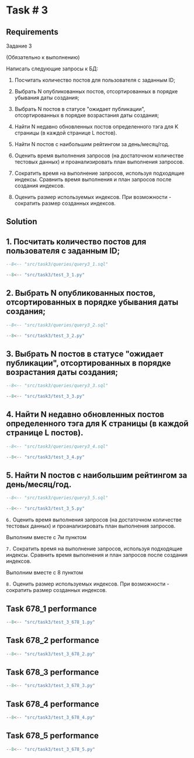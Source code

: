 # Task # 3
## Requirements
Задание 3

(Обязательно к выполнению)

Написать следующие запросы к БД:

1. Посчитать количество постов для пользователя с заданным ID;

2. Выбрать N опубликованных постов, отсортированных в порядке убывания даты создания;
3. Выбрать N постов в статусе "ожидает публикации", отсортированных в порядке возрастания даты создания;
4. Найти N недавно обновленных постов определенного тэга для K страницы (в каждой странице L постов).
5. Найти N постов с наибольшим рейтингом за день/месяц/год.

6. Оценить время выполнения запросов (на достаточном количестве тестовых данных) и проанализировать план выполнения запросов.
7. Сократить время на выполнение запросов, используя подходящие индексы. Сравнить время выполнения и план запросов после создания индексов.
8. Оценить размер используемых индексов. При возможности - сократить размер созданных индексов.

## Solution

## 1. Посчитать количество постов для пользователя с заданным ID;

```sql
--8<-- "src/task3/queries/query3_1.sql"
```

```py
--8<-- "src/task3/test_3_1.py"
```

## 2. Выбрать N опубликованных постов, отсортированных в порядке убывания даты создания;

```sql
--8<-- "src/task3/queries/query3_2.sql"
```

```py
--8<-- "src/task3/test_3_2.py"
```

## 3. Выбрать N постов в статусе "ожидает публикации", отсортированных в порядке возрастания даты создания;

```sql
--8<-- "src/task3/queries/query3_3.sql"
```

```py
--8<-- "src/task3/test_3_3.py"
```

## 4. Найти N недавно обновленных постов определенного тэга для K страницы (в каждой странице L постов).

```sql
--8<-- "src/task3/queries/query3_4.sql"
```

```py
--8<-- "src/task3/test_3_4.py"
```

## 5. Найти N постов с наибольшим рейтингом за день/месяц/год.

```sql
--8<-- "src/task3/queries/query3_5.sql"
```

```py
--8<-- "src/task3/test_3_5.py"
```

`6.` Оценить время выполнения запросов (на достаточном количестве тестовых данных) и проанализировать план выполнения запросов.

Выполним вместе с 7м пунктом

`7.` Сократить время на выполнение запросов, используя подходящие индексы. Сравнить время выполнения и план запросов после создания индексов.

Выполним вместе с 8 пунктом

`8.` Оценить размер используемых индексов. При возможности - сократить размер созданных индексов.

## Task 678_1 performance
```py
--8<-- "src/task3/test_3_678_1.py"
```

## Task 678_2 performance
```py
--8<-- "src/task3/test_3_678_2.py"
```

## Task 678_3 performance
```py
--8<-- "src/task3/test_3_678_3.py"
```

## Task 678_4 performance
```py
--8<-- "src/task3/test_3_678_4.py"
```

## Task 678_5 performance
```py
--8<-- "src/task3/test_3_678_5.py"
```